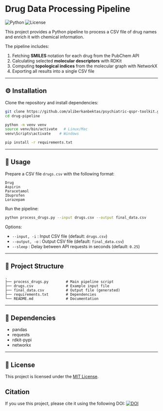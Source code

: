 # Drug Data Processing Pipeline

![Python](https://img.shields.io/badge/Python-3.9%2B-blue.svg)
![License](https://img.shields.io/badge/License-MIT-green.svg)

This project provides a Python pipeline to process a CSV file of drug names and enrich it with chemical information.  

The pipeline includes:
1. Fetching **SMILES** notation for each drug from the PubChem API  
2. Calculating selected **molecular descriptors** with RDKit  
3. Computing **topological indices** from the molecular graph with NetworkX  
4. Exporting all results into a single CSV file  

---

## ⚙️ Installation

Clone the repository and install dependencies:

```bash
git clone https://github.com/aliberkanbektas/psychiatric-qspr-toolkit.git
cd drug-pipeline

python -m venv venv
source venv/bin/activate   # Linux/Mac
venv\Scripts\activate    # Windows

pip install -r requirements.txt
```

---

## 🚀 Usage

Prepare a CSV file `drugs.csv` with the following format:

```csv
Drug
Aspirin
Paracetamol
Ibuprofen
Lorazepam
```

Run the pipeline:

```bash
python process_drugs.py --input drugs.csv --output final_data.csv
```

Options:
- `--input, -i` : Input CSV file (default: `drugs.csv`)  
- `--output, -o` : Output CSV file (default: `final_data.csv`)  
- `--sleep` : Delay between API requests in seconds (default: `0.25`)  

---

## 📂 Project Structure

```
.
├── process_drugs.py        # Main pipeline script
├── drugs.csv               # Example input file
├── final_data.csv          # Output file (generated)
├── requirements.txt        # Dependencies
└── README.md               # Documentation
```

---

## 🧪 Dependencies

- pandas  
- requests  
- rdkit-pypi  
- networkx  

---

## 📄 License

This project is licensed under the [MIT License](https://github.com/aliberkanbektas/psychiatric-qspr-toolkit/blob/main/LICENSE.txt).

## Citation

If you use this project, please cite it using the following DOI: 
[![DOI](https://zenodo.org/badge/1068629608.svg)](https://doi.org/10.5281/zenodo.17252907)
